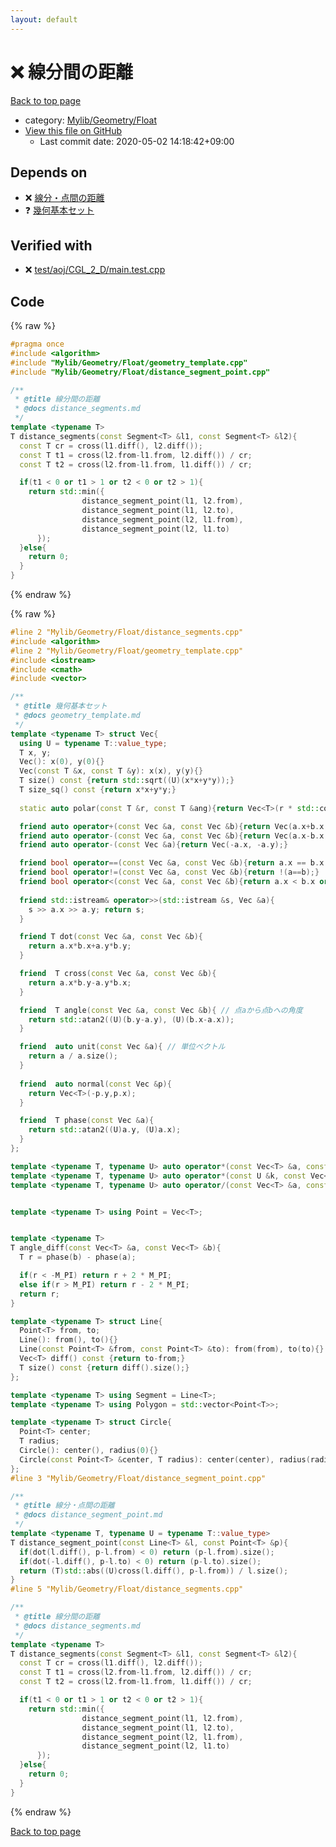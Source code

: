 ```yaml
---
layout: default
---
```


<!-- mathjax config similar to math.stackexchange -->
<script type="text/javascript" async
  src="https://cdnjs.cloudflare.com/ajax/libs/mathjax/2.7.5/MathJax.js?config=TeX-MML-AM_CHTML">
</script>
<script type="text/x-mathjax-config">
  MathJax.Hub.Config({
    TeX: { equationNumbers: { autoNumber: "AMS" }},
    tex2jax: {
      inlineMath: [ ['$','$'] ],
      processEscapes: true
    },
    "HTML-CSS": { matchFontHeight: false },
    displayAlign: "left",
    displayIndent: "2em"
  });
</script>

<script type="text/javascript" src="https://cdnjs.cloudflare.com/ajax/libs/jquery/3.4.1/jquery.min.js"></script>
<script src="https://cdn.jsdelivr.net/npm/jquery-balloon-js@1.1.2/jquery.balloon.min.js" integrity="sha256-ZEYs9VrgAeNuPvs15E39OsyOJaIkXEEt10fzxJ20+2I=" crossorigin="anonymous"></script>
<script type="text/javascript" src="../../../../assets/js/copy-button.js"></script>
<link rel="stylesheet" href="../../../../assets/css/copy-button.css" />


# :x: 線分間の距離

<a href="../../../../index.html">Back to top page</a>

* category: <a href="../../../../index.html#090220fbd726178f7b9d402d3ae3f683">Mylib/Geometry/Float</a>
* <a href="{{ site.github.repository_url }}/blob/master/Mylib/Geometry/Float/distance_segments.cpp">View this file on GitHub</a>
    - Last commit date: 2020-05-02 14:18:42+09:00




## Depends on

* :x: <a href="distance_segment_point.cpp.html">線分・点間の距離</a>
* :question: <a href="geometry_template.cpp.html">幾何基本セット</a>


## Verified with

* :x: <a href="../../../../verify/test/aoj/CGL_2_D/main.test.cpp.html">test/aoj/CGL_2_D/main.test.cpp</a>


## Code

<a id="unbundled"></a>
{% raw %}
```cpp
#pragma once
#include <algorithm>
#include "Mylib/Geometry/Float/geometry_template.cpp"
#include "Mylib/Geometry/Float/distance_segment_point.cpp"

/**
 * @title 線分間の距離
 * @docs distance_segments.md
 */
template <typename T>
T distance_segments(const Segment<T> &l1, const Segment<T> &l2){
  const T cr = cross(l1.diff(), l2.diff());
  const T t1 = cross(l2.from-l1.from, l2.diff()) / cr;
  const T t2 = cross(l2.from-l1.from, l1.diff()) / cr;

  if(t1 < 0 or t1 > 1 or t2 < 0 or t2 > 1){
    return std::min({
                distance_segment_point(l1, l2.from),
                distance_segment_point(l1, l2.to),
                distance_segment_point(l2, l1.from),
                distance_segment_point(l2, l1.to)
      });
  }else{
    return 0;
  }
}

```
{% endraw %}

<a id="bundled"></a>
{% raw %}
```cpp
#line 2 "Mylib/Geometry/Float/distance_segments.cpp"
#include <algorithm>
#line 2 "Mylib/Geometry/Float/geometry_template.cpp"
#include <iostream>
#include <cmath>
#include <vector>

/**
 * @title 幾何基本セット
 * @docs geometry_template.md
 */
template <typename T> struct Vec{
  using U = typename T::value_type;
  T x, y;
  Vec(): x(0), y(0){}
  Vec(const T &x, const T &y): x(x), y(y){}
  T size() const {return std::sqrt((U)(x*x+y*y));}
  T size_sq() const {return x*x+y*y;}
  
  static auto polar(const T &r, const T &ang){return Vec<T>(r * std::cos((U)ang), r * std::sin((U)ang));}

  friend auto operator+(const Vec &a, const Vec &b){return Vec(a.x+b.x, a.y+b.y);}
  friend auto operator-(const Vec &a, const Vec &b){return Vec(a.x-b.x, a.y-b.y);}
  friend auto operator-(const Vec &a){return Vec(-a.x, -a.y);}

  friend bool operator==(const Vec &a, const Vec &b){return a.x == b.x and a.y == b.y;}
  friend bool operator!=(const Vec &a, const Vec &b){return !(a==b);}
  friend bool operator<(const Vec &a, const Vec &b){return a.x < b.x or (a.x == b.x and a.y < b.y);}
  
  friend std::istream& operator>>(std::istream &s, Vec &a){
    s >> a.x >> a.y; return s;
  }

  friend T dot(const Vec &a, const Vec &b){
    return a.x*b.x+a.y*b.y;
  }

  friend  T cross(const Vec &a, const Vec &b){
    return a.x*b.y-a.y*b.x;
  }

  friend  T angle(const Vec &a, const Vec &b){ // 点aから点bへの角度
    return std::atan2((U)(b.y-a.y), (U)(b.x-a.x));
  }

  friend  auto unit(const Vec &a){ // 単位ベクトル
    return a / a.size();
  }
  
  friend  auto normal(const Vec &p){
    return Vec<T>(-p.y,p.x);
  }

  friend  T phase(const Vec &a){
    return std::atan2((U)a.y, (U)a.x);
  }
};

template <typename T, typename U> auto operator*(const Vec<T> &a, const U &k){return Vec<T>(a.x*k, a.y*k);}
template <typename T, typename U> auto operator*(const U &k, const Vec<T> &a){return Vec<T>(a.x*k, a.y*k);}
template <typename T, typename U> auto operator/(const Vec<T> &a, const U &k){return Vec<T>(a.x/k, a.y/k);}


template <typename T> using Point = Vec<T>;


template <typename T>
T angle_diff(const Vec<T> &a, const Vec<T> &b){
  T r = phase(b) - phase(a);

  if(r < -M_PI) return r + 2 * M_PI;
  else if(r > M_PI) return r - 2 * M_PI;
  return r;
}

template <typename T> struct Line{
  Point<T> from, to;
  Line(): from(), to(){}
  Line(const Point<T> &from, const Point<T> &to): from(from), to(to){}
  Vec<T> diff() const {return to-from;}
  T size() const {return diff().size();}
};

template <typename T> using Segment = Line<T>;
template <typename T> using Polygon = std::vector<Point<T>>;

template <typename T> struct Circle{
  Point<T> center;
  T radius;
  Circle(): center(), radius(0){}
  Circle(const Point<T> &center, T radius): center(center), radius(radius){}
};
#line 3 "Mylib/Geometry/Float/distance_segment_point.cpp"

/**
 * @title 線分・点間の距離
 * @docs distance_segment_point.md
 */
template <typename T, typename U = typename T::value_type>
T distance_segment_point(const Line<T> &l, const Point<T> &p){
  if(dot(l.diff(), p-l.from) < 0) return (p-l.from).size();
  if(dot(-l.diff(), p-l.to) < 0) return (p-l.to).size();
  return (T)std::abs((U)cross(l.diff(), p-l.from)) / l.size();
}
#line 5 "Mylib/Geometry/Float/distance_segments.cpp"

/**
 * @title 線分間の距離
 * @docs distance_segments.md
 */
template <typename T>
T distance_segments(const Segment<T> &l1, const Segment<T> &l2){
  const T cr = cross(l1.diff(), l2.diff());
  const T t1 = cross(l2.from-l1.from, l2.diff()) / cr;
  const T t2 = cross(l2.from-l1.from, l1.diff()) / cr;

  if(t1 < 0 or t1 > 1 or t2 < 0 or t2 > 1){
    return std::min({
                distance_segment_point(l1, l2.from),
                distance_segment_point(l1, l2.to),
                distance_segment_point(l2, l1.from),
                distance_segment_point(l2, l1.to)
      });
  }else{
    return 0;
  }
}

```
{% endraw %}

<a href="../../../../index.html">Back to top page</a>

